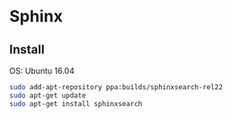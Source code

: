 # Sphinx

## Install
OS: Ubuntu 16.04

```sh
sudo add-apt-repository ppa:builds/sphinxsearch-rel22
sudo apt-get update
sudo apt-get install sphinxsearch
```